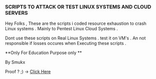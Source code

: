 ### SCRIPTS TO ATTACK OR TEST LINUX SYSTEMS AND CLOUD SERVERS 

Hey Folks , These are the scripts i coded resource exhaustion to crash Linux systems . Mainly to Pentest Linux Cloud Systems .

Dont use these scripts on Real Linux Systems . test it on VM's . An not responsible if losses occures when Executing these scripts . 

**Only For Education Purpose only **

By Smukx

Proof ? ;) -> <a href="http://bitcloud.bitsathy.ac.in" > Click Here </a>
